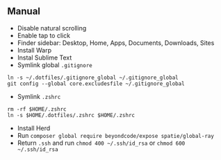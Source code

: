 ## Manual
- Disable natural scrolling
- Enable tap to click
- Finder sidebar: Desktop, Home, Apps, Documents, Downloads, Sites
- Install Warp
- Instal Sublime Text
- Symlink global `.gitignore`
```
ln -s ~/.dotfiles/.gitignore_global ~/.gitignore_global 
git config --global core.excludesfile ~/.gitignore_global
```
- Symlink `.zshrc`
```
rm -rf $HOME/.zshrc
ln -s $HOME/.dotfiles/.zshrc $HOME/.zshrc
```
- Install Herd
- Run `composer global require beyondcode/expose spatie/global-ray`
- Return `.ssh` and run `chmod 400 ~/.ssh/id_rsa` or `chmod 600 ~/.ssh/id_rsa`